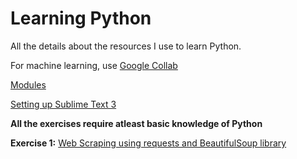 # Learning Python
All the details about the resources I use to learn Python.

For machine learning, use [Google Collab](https://colab.research.google.com/)

[Modules](https://1drv.ms/w/s!ApoGskht1cyzmVlVDHbh5Vt_ihoc)

[Setting up Sublime Text 3](https://realpython.com/setting-up-sublime-text-3-for-full-stack-python-development/#themes)


**All the exercises require atleast basic knowledge of Python**

 **Exercise 1:** [Web Scraping using requests and BeautifulSoup library](https://www.dataquest.io/blog/web-scraping-tutorial-python/)


